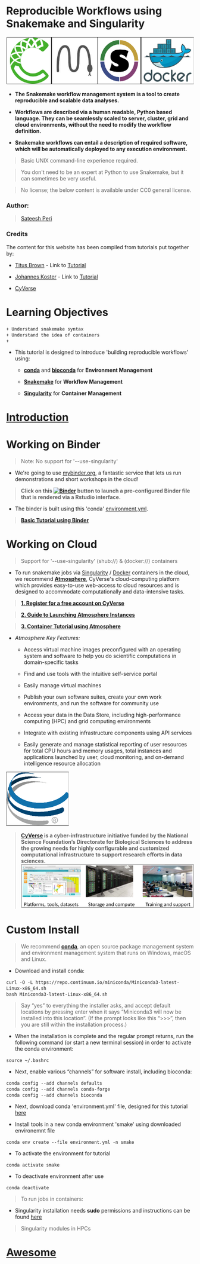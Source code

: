 Reproducible Workflows using Snakemake and Singularity
===
![logo](/img/tutorial_logo.png)

- **The Snakemake workflow management system is a tool to create reproducible and scalable data analyses.**

- **Workflows are described via a human readable, Python based language. They can be seamlessly scaled to server, cluster, grid and cloud environments, without the need to modify the workflow definition.**

- **Snakemake workflows can entail a description of required software, which will be automatically deployed to any execution environment.**

> Basic UNIX command-line experience required.

> You don't need to be an expert at Python to use Snakemake, but it can sometimes be very useful.

> No license; the below content is available under CC0 general license.

### Author:
> [Sateesh Peri](https://twitter.com/perisateesh)

### Credits
The content for this website has been compiled from tutorials put together by:

+ [Titus Brown](https://twitter.com/ctitusbrown) - Link to [Tutorial](https://github.com/ctb/2019-snakemake-ucdavis)

+ [Johannes Koster](https://twitter.com/johanneskoester) - Link to [Tutorial](https://snakemake.readthedocs.io/en/stable/tutorial/tutorial.html)

+ [CyVerse](https://www.cyverse.org/about)

# Learning Objectives

	+ Understand snakemake syntax
	+ Understand the idea of containers
	+

- This tutorial is designed to introduce 'building reproducible workflows' using:
	+ [**conda**](https://conda.io/en/latest/) and [**bioconda**](https://bioconda.github.io/) for **Environment Management**

	+ [**Snakemake**](https://snakemake.readthedocs.io/en/stable/) for **Workflow Management**

	+ [**Singularity**](https://www.sylabs.io/docs/) for **Container Management**

# [Introduction](https://snakemake2019.readthedocs.io/en/latest/introduction.html)

# Working on Binder

> Note:  No support for '--use-singularity'

- We're going to use [mybinder.org](https://mybinder.org/), a fantastic service that lets us run demonstrations and short workshops in the cloud! 

> **Click on this [![Binder](https://mybinder.org/badge_logo.svg)](https://mybinder.org/v2/gh/sateeshperi/snakemake2019.git/binder?urlpath=rstudio) button to launch a pre-configured Binder file that is rendered via a Rstudio interface.**

- The binder is built using this 'conda' [environment.yml](https://github.com/sateeshperi/snakemake2019/blob/master/binder/environment.yml).

> [**Basic Tutorial using Binder**](https://snakemake2019.readthedocs.io/en/latest/basic_tutorial.html)

# Working on Cloud

> Support for '--use-singularity' (shub://) & (docker://) containers

- To run snakemake jobs via [Singularity]() / [Docker]() containers in the cloud, we recommend [**Atmosphere**](https://www.cyverse.org/atmosphere), CyVerse's cloud-computing platform which provides easy-to-use web-access to cloud resources and is designed to accommodate computationally and data-intensive tasks.

> [**1. Register for a free account on CyVerse**](https://user.cyverse.org/register)

> [**2. Guide to Launching Atmosphere Instances**](https://snakemake2019.readthedocs.io/en/latest/Atmosphere_Cloud.html)

> [**3. Container Tutorial using Atmosphere**](https://snakemake2019.readthedocs.io/en/latest/container_tutorial.html)

- *Atmosphere Key Features:*

	+ Access virtual machine images preconfigured with an operating system and software to help you do scientific computations in domain-specific tasks

	+ Find and use tools with the intuitive self-service portal

	+ Easily manage virtual machines

	+ Publish your own software suites, create your own work environments, and run the software for community use

	+ Access your data in the Data Store, including high-performance computing (HPC) and grid computing environments

	+ Integrate with existing infrastructure components using API services

	+ Easily generate and manage statistical reporting of user resources for total CPU hours and memory usages, total instances and applications launched by user, cloud monitoring, and on-demand intelligence resource allocation

![cyverse_logo](/img/cyverse_logo.png)

> **[**CyVerse**](https://www.cyverse.org/about) is a cyber-infrastructure initiative funded by the National Science Foundation’s Directorate for Biological Sciences to address the growing needs for highly configurable and customized computational infrastructure to support research efforts in data sciences.**
![cyverse_services](/img/cyverse_services.png)

# Custom Install

> We recommend [**conda**](https://conda.io/en/latest/), an open source package management system and environment management system that runs on Windows, macOS and Linux.

- Download and install conda:

```
curl -O -L https://repo.continuum.io/miniconda/Miniconda3-latest-Linux-x86_64.sh
bash Miniconda3-latest-Linux-x86_64.sh
```
> Say “yes” to everything the installer asks, and accept default locations by pressing enter when it says “Miniconda3 will now be installed into this location”. (If the prompt looks like this “>>>”, then you are still within the installation process.)

- When the installation is complete and the regular prompt returns, run the following command (or start a new terminal session) in order to activate the conda environment:

```
source ~/.bashrc
```
- Next, enable various “channels” for software install, including bioconda:

```
conda config --add channels defaults
conda config --add channels conda-forge
conda config --add channels bioconda
```

- Next, download conda 'environment.yml' file, designed for this tutorial [here](https://github.com/sateeshperi/snakemake2019/blob/master/binder/environment.yml)

- Install tools in a new conda environment 'smake' using downloaded environemnt file

```
conda env create --file environment.yml -n smake
```

- To activate the environment for tutorial
```
conda activate smake
```

- To deactivate environment after use
```
conda deactivate
```
> To run jobs in containers:

- Singularity installation needs **sudo** permissions and instructions can be found [here](https://www.sylabs.io/guides/3.0/user-guide/installation.html#installation)

> Singularity modules in HPCs


# [Awesome](https://snakemake2019.readthedocs.io/en/latest/awesome.html)